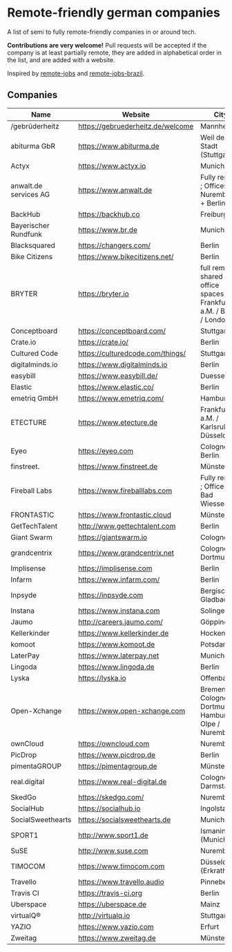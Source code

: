 # Remote-friendly german companies

A list of semi to fully remote-friendly companies in or around tech.

**Contributions are very welcome!** Pull requests will be accepted if the
company is at least partially remote, they are added in alphabetical order in
the list, and are added with a website.

Inspired by [remote-jobs](https://github.com/jessicard/remote-jobs) and
[remote-jobs-brazil](https://github.com/lerrua/remote-jobs-brazil).

## Companies

Name | Website | City
---- | ------- | ----
/gebrüderheitz | https://gebruederheitz.de/welcome | Mannheim
abiturma GbR | https://www.abiturma.de | Weil der Stadt (Stuttgart)
Actyx | https://www.actyx.io | Munich
anwalt.de services AG | https://www.anwalt.de | Fully remote ; Offices in Nuremberg + Berlin
BackHub | https://backhub.co | Freiburg
Bayerischer Rundfunk | https://www.br.de | Munich
Blacksquared | https://changers.com/ | Berlin
Bike Citizens | https://www.bikecitizens.net/ | Berlin
BRYTER | https://bryter.io | full remote, shared office spaces in Frankfurt a.M. / Berlin / London
Conceptboard | https://conceptboard.com/ |Stuttgart
Crate.io | https://crate.io/ | Berlin
Cultured Code | https://culturedcode.com/things/ | Stuttgart
digitalminds.io | https://www.digitalminds.io | Berlin
easybill | https://www.easybill.de/ | Duesseldorf
Elastic | https://www.elastic.co/ | Berlin
emetriq GmbH | https://www.emetriq.com/ | Hamburg
ETECTURE | https://www.etecture.de | Frankfurt a.M. / Karlsruhe / Düsseldorf
Eyeo | https://eyeo.com | Cologne / Berlin
finstreet. | https://www.finstreet.de | Münster
Fireball Labs | https://www.fireballlabs.com | Fully remote ; Office in Bad Wiessee
FRONTASTIC | https://www.frontastic.cloud | Münster
GetTechTalent | http://www.gettechtalent.com | Berlin
Giant Swarm | https://giantswarm.io | Cologne
grandcentrix | https://www.grandcentrix.net | Cologne / Dortmund
Implisense | https://implisense.com | Berlin
Infarm | https://www.infarm.com/ | Berlin
Inpsyde | https://inpsyde.com | Bergisch Gladbach
Instana | https://www.instana.com | Solingen
Jaumo | http://careers.jaumo.com/ | Göppingen
Kellerkinder | https://www.kellerkinder.de | Hockenheim
komoot | https://www.komoot.de | Potsdam
LaterPay | https://www.laterpay.net | Munich
Lingoda | https://www.lingoda.de | Berlin
Lyska | https://lyska.io | Offenbach
Open-Xchange | https://www.open-xchange.com | Bremen / Cologne / Dortmund / Hamburg / Olpe / Nuremberg
ownCloud | https://owncloud.com | Nuremberg
PicDrop | https://www.picdrop.de | Berlin
pimentaGROUP | https://pimentagroup.de | Münster
real.digital | https://www.real-digital.de | Cologne / Darmstadt
SkedGo | https://skedgo.com/ | Nuremberg
SocialHub | https://socialhub.io | Ingolstadt
SocialSweethearts | https://socialsweethearts.de | Munich
SPORT1 | http://www.sport1.de | Ismaning (Munich)
SuSE | http://www.suse.com | Nuremberg
TIMOCOM | https://www.timocom.com | Düsseldorf (Erkrath)
Travello | https://www.travello.audio | Pinneberg
Travis CI | https://travis-ci.org | Berlin
Uberspace | https://uberspace.de | Mainz
virtualQ® | http://virtualq.io | Stuttgart
YAZIO | https://www.yazio.com | Erfurt
Zweitag | https://www.zweitag.de | Münster
